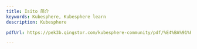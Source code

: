 ```yaml
---
title: Isito 简介
keywords: Kubesphere, Kubesphere learn
description: Kubesphere

pdfUrl: https://pek3b.qingstor.com/kubesphere-community/pdf/%E4%BA%91%E5%8E%9F%E7%94%9F%E5%AE%9E%E6%88%98/Service%20Mesh%20%E5%85%A5%E9%97%A8%E4%B8%8E%E5%AE%9E%E6%88%98.pdf

---
```


